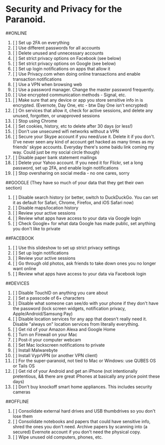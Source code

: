 # Security and Privacy for the Paranoid.  

##ONLINE

1. [ ] Set up 2FA on everything 
2. [ ] Use different passwords for all accounts 
3. [ ] Delete unused and unnecessary accounts 
4. [ ] Set strict privacy options on Facebook (see below)
5. [ ] Set strict privacy options on Google (see below)
6. [ ] Set up login notifications on apps that allow it
7. [ ] Use Privacy.com when doing online transactions and enable transaction notifications 
8. [ ] Use a VPN when browsing web
9. [ ] Use a password manager. Change the master password frequently. 
10. [ ] Use encrypted communication methods - Signal, etc. 
11. [ ] Make sure that any device or app you store sensitive info in is encrypted. (Evernote, Day One, etc - btw Day One isn't encrypted) 
12. [ ] On services that allow it, check for active sessions, and delete any unused, forgotten, or unapproved sessions 
13. [ ] Stop using Chrome
14. [ ] Set cookies, history, etc to delete after 30 days (or less!)
15. [ ] Don't use unsecured wifi networks without a VPN
16. [ ] Secure your Skype account if you need/use it. Delete it if you don't. (I've never seen any kind of account get hacked as many times as my friends' skype accounts. Everyday there's some baidu link coming my way. Could just be my social circle though)
17. [ ] Disable paper bank statement mailings 
18. [ ] Delete your Yahoo account. If you need it for Flickr, set a long password, set up 2FA, and enable login notifications
19. [ ] Stop oversharing on social media - no one cares, sorry


##GOOGLE
(They have so much of your data that they get their own section)

1. [ ] Disable search history (or better, switch to DuckDuckGo. You can set it as default for Safari, Chrome, Firefox, and iOS Safari now)
2. [ ] Disable maps/location history
3. [ ] Review your active sessions
4. [ ] Review what apps have access to your data via Google login
5. [ ] Check Google+ for what data Google has made public, set anything you don't like to private


##FACEBOOK

1. [ ] Use this slideshow to set up strict privacy settings 
2. [ ] Set up login notifications
3. [ ] Review your active sessions
4. [ ] Go through old photos, ask friends to take down ones you no longer want online
5. [ ] Review what apps have access to your data via Facebook login 


##DEVICES

1. [ ]  Disable TouchID on anything you care about
2. [ ] Set a passcode of 6+ characters
3. [ ] Disable what someone can see/do with your phone if they don't have the password (lock screen widgets, notification privacy, Apple/Android/Samsung Pay)
4. [ ] Disable location services for any app that doesn't really need it. Disable "always on" location services from literally everything. 
5. [ ] Get rid of your Amazon Alexa and Google Home
6. [ ] Turn on Firewall on your Mac
7. [ ] Post-it your computer webcam 
8. [ ] Set Mac lockscreen notifications to private 
9. [ ] Install Malwarebyte
10. [ ] Install VyprVPN (or another VPN client)
11. [ ] For the super-paranoid, not tied to Mac or Windows: use QUBES OS or Tails OS
12. [ ] Get rid of your Android and get an iPhone (not intentionally pretentious, && there are great iPhones at basically any price point these days) 
13. [ ] Don't buy knockoff smart home appliances. This includes security cameras 


##OFFLINE

1. [ ] Consolidate external hard drives and USB thumbdrives so you don't lose them
2. [ ] Consolidate notebooks and papers that could have sensitive info, shred the ones you don't need. Archive papers by scanning into (a secured) Evernote account if you don't need the physical copy. 
3. [ ] Wipe unused old computers, phones, etc.

